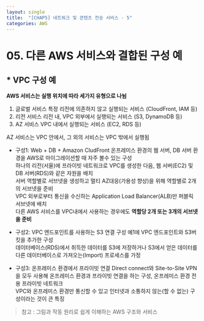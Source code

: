 ```yaml
---
layout: single
title:  "[CHAP5] 네트워크 및 콘텐츠 전송 서비스 - 5"
categories: AWS
---
```


# 05. 다른 AWS 서비스와 결합된 구성 예

## * VPC 구성 예

**AWS 서비스는 실행 위치에 따라 세가지 유형으로 나뉨**
1. 글로벌 서비스
특정 리전에 의존하지 않고 실행되는 서비스 (CloudFront, IAM 등)
2. 리전 서비스
리전 내, VPC 외부에서 실행되는 서비스 (S3, DynamoDB 등)
3. AZ 서비스
VPC 내에서 실행되는 서비스 (EC2, RDS 등)

AZ 서비스는 VPC 안에서, 그 외의 서비스는 VPC 밖에서 실행됨  

* 구성1: Web + DB + Amazon CludFront
온프레미스 환경의 웹 서버, DB 서버 환경을 AWS로 마이그레이션할 때 자주 볼수 있는 구성  
하나의 리전(서울)에 프라이빗 네트워크로 VPC를 생성한 다음, 웹 서버(EC2) 및 DB 서버(RDS)와 같은 자원을 배치  
서버 역할별로 서브넷을 생성하고 멀티 AZ대응(가용성 향상)을 위해 역할별로 2개의 서브넷을 준비  
VPC 외부로부터 통신을 수신하는 Application Load Balancer(ALB)만 퍼블릭 서브넷에 배치  
다른 AWS 서비스를 VPC내에서 사용하는 경우에도 **역할당 2개 또는 3개의 서브넷을 준비**  

* 구성2: VPC 엔드포인트를 사용하는 S3 연결
구성 예1에 VPC 엔드포인트와 S3버킷을 추가한 구성  
데이터베이스(RDS)에서 취득한 데이터를 S3에 저장하거나 S3에서 얻은 데이터를 다른 데이터베이스로 가져오는(Import) 프로세스를 가정  

* 구성3: 온프레미스 환경에서 프라이빗 연결
Direct connect와 Site-to-Site VPN을 모두 사용해 온프레미스 환경과 프라이빗 연결을 하는 구성, 온프레미스 환경 전용 프라이빗 네트워크  
VPC와 온프레미스 환경만 통신할 수 있고 인터넷과 소통하지 않는(할 수 없는) 구성이라는 것이 큰 특징  


> 참고 : 그림과 작동 원리로 쉽게 이해하는 AWS 구조와 서비스
